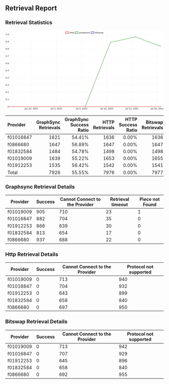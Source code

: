 ## Retrieval Report
### Retrieval Statistics
<img src="https://raw.githubusercontent.com/data-preservation-programs/filplus-checker-assets/main/filecoin-project/filecoin-plus-large-datasets/issues/1679/1691113923323.png"/>

| Provider  | GraphSync Retrievals | GraphSync Success Ratio | HTTP Retrievals | HTTP Success Ratio | Bitswap Retrievals | Bitswap Success Ratio |
| :-------- | -------------------: | ----------------------: | --------------: | -----------------: | -----------------: | --------------------: |
| f01016847 |                 1621 |                  54.41% |            1636 |              0.00% |               1636 |                 0.00% |
| f0866680  |                 1647 |                  56.89% |            1647 |              0.00% |               1647 |                 0.00% |
| f01832584 |                 1484 |                  54.78% |            1498 |              0.00% |               1498 |                 0.00% |
| f01019009 |                 1639 |                  55.22% |            1653 |              0.00% |               1655 |                 0.00% |
| f01912253 |                 1535 |                  56.42% |            1542 |              0.00% |               1541 |                 0.00% |
| Total     |                 7926 |                  55.55% |            7976 |              0.00% |               7977 |                 0.00% |

### Graphsync Retrieval Details
| Provider  | Success | Cannot Connect to the Provider | Retrieval timeout | Piece not Found |
| --------- | ------- | ------------------------------ | ----------------- | --------------- |
| f01019009 | 905     | 710                            | 23                | 1               |
| f01016847 | 882     | 704                            | 35                | 0               |
| f01912253 | 866     | 639                            | 30                | 0               |
| f01832584 | 813     | 654                            | 17                | 0               |
| f0866680  | 937     | 688                            | 22                | 0               |

### Http Retrieval Details
| Provider  | Success | Cannot Connect to the Provider | Protocol not supported |
| --------- | ------- | ------------------------------ | ---------------------- |
| f01019009 | 0       | 713                            | 940                    |
| f01016847 | 0       | 704                            | 932                    |
| f01912253 | 0       | 643                            | 899                    |
| f01832584 | 0       | 658                            | 840                    |
| f0866680  | 0       | 697                            | 950                    |

### Bitswap Retrieval Details
| Provider  | Success | Cannot Connect to the Provider | Protocol not supported |
| --------- | ------- | ------------------------------ | ---------------------- |
| f01019009 | 0       | 713                            | 942                    |
| f01016847 | 0       | 707                            | 929                    |
| f01912253 | 0       | 645                            | 896                    |
| f01832584 | 0       | 658                            | 840                    |
| f0866680  | 0       | 692                            | 955                    |
